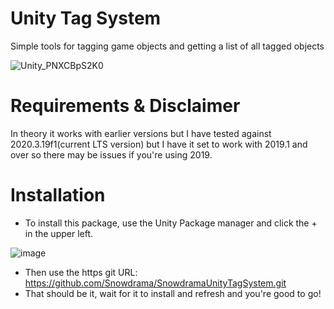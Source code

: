 # Unity Tag System
Simple tools for tagging game objects and getting a list of all tagged objects

![Unity_PNXCBpS2K0](https://user-images.githubusercontent.com/1271916/159188046-1bdcef37-f47c-4adb-82e2-790a19377040.gif)

# Requirements & Disclaimer
In theory it works with earlier versions but I have tested against 2020.3.19f1(current LTS version) but I have it set to work with 2019.1 and over so there may be issues if you're using 2019. 

# Installation
* To install this package, use the Unity Package manager and click the + in the upper left.

![image](https://user-images.githubusercontent.com/1271916/139389113-88e7b032-0f93-42b2-ad80-10700baca435.png)
* Then use the https git URL: https://github.com/Snowdrama/SnowdramaUnityTagSystem.git
* That should be it, wait for it to install and refresh and you're good to go!
